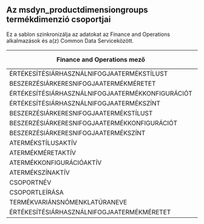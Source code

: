 ## <a name="product-dimension-groups-to-msdyn_productdimensiongroups"></a>Az msdyn_productdimensiongroups termékdimenzió csoportjai

Ez a sablon szinkronizálja az adatokat az Finance and Operations alkalmazások és a(z) Common Data Serviceközött.

Finance and Operations mező | Térkép típusa | Egyéb Dynamics 365 mező | Alapértelmezett érték
---|---|---|---
ÉRTÉKESÍTÉSIÁRHASZNÁLNIFOGJAATERMÉKSTÍLUST | >< | msdyn_willsalespricesearchuseproductstyle | 
BESZERZÉSIÁRKERESNIFOGJAATERMÉKMÉRETET | >< | msdyn_willpurchasepricesearchuseproductsize | 
ÉRTÉKESÍTÉSIÁRHASZNÁLNIFOGJAATERMÉKKONFIGURÁCIÓT | >< | msdyn_willsalespricesearchuseprodconfig | 
ÉRTÉKESÍTÉSIÁRHASZNÁLNIFOGJAATERMÉKSZÍNT | >< | msdyn_willsalespricesearchuseproductcolor | 
BESZERZÉSIÁRKERESNIFOGJAATERMÉKSTÍLUST | >< | msdyn_willpurchasepricesearchuseproductstyle | 
BESZERZÉSIÁRKERESNIFOGJAATERMÉKKONFIGURÁCIÓT | >< | msdyn_willpurchpricesearchuseprodconfig | 
BESZERZÉSIÁRKERESNIFOGJAATERMÉKSZÍNT | >< | msdyn_willpurchpricesearchuseproductcolor | 
ATERMÉKSTÍLUSAKTÍV | >< | msdyn_isproductstyleactive | 
ATERMÉKMÉRETAKTÍV | >< | msdyn_isproductsizeactive | 
ATERMÉKKONFIGURÁCIÓAKTÍV | >< | msdyn_isproductconfigurationactive | 
ATERMÉKSZÍNAKTÍV | >< | msdyn_isproductcoloractive | 
CSOPORTNÉV | = | msdyn_groupname | 
CSOPORTLEÍRÁSA | = | msdyn_groupdescription | 
TERMÉKVARIÁNSNÓMENKLATÚRANEVE | = | msdyn_productvariantnomenclaturename | 
ÉRTÉKESÍTÉSIÁRHASZNÁLNIFOGJAATERMÉKMÉRETET | >< | msdyn_willsalespricesearchuseproductsize | 
